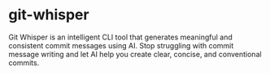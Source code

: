 # git-whisper
Git Whisper is an intelligent CLI tool that generates meaningful and consistent commit messages using AI. Stop struggling with commit message writing and let AI help you create clear, concise, and conventional commits.

